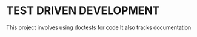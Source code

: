 # TEST DRIVEN DEVELOPMENT
 This project involves using doctests for code
It also tracks documentation
